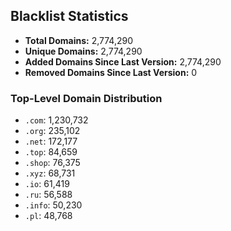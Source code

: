 ## Blacklist Statistics

- **Total Domains:** 2,774,290
- **Unique Domains:** 2,774,290
- **Added Domains Since Last Version:** 2,774,290
- **Removed Domains Since Last Version:** 0

### Top-Level Domain Distribution

-  `.com`: 1,230,732
-  `.org`: 235,102
-  `.net`: 172,177
-  `.top`: 84,659
-  `.shop`: 76,375
-  `.xyz`: 68,731
-  `.io`: 61,419
-  `.ru`: 56,588
-  `.info`: 50,230
-  `.pl`: 48,768
